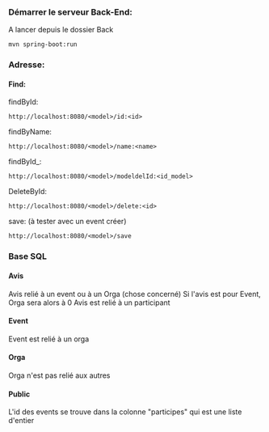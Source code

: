 ### Démarrer le serveur Back-End:
A lancer depuis le dossier Back
```comand
mvn spring-boot:run
```

### Adresse:
#### Find:
findById:
```url
http://localhost:8080/<model>/id:<id>
```
findByName:
```url
http://localhost:8080/<model>/name:<name>
```
findById_:
```url
http://localhost:8080/<model>/modeldelId:<id_model>
```
DeleteById:
```url
http://localhost:8080/<model>/delete:<id>
```
save: (à tester avec un event créer)
```url
http://localhost:8080/<model>/save
```

### Base SQL
#### Avis
Avis relié à un event ou à un Orga (chose concerné)
Si l'avis est pour Event, Orga sera alors à 0
Avis est relié à un participant

#### Event
Event est relié à un orga

#### Orga
Orga n'est pas relié aux autres

#### Public
L'id des events se trouve dans la colonne "participes" qui est une liste d'entier

